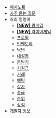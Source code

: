 - [패치노트](update_note.md)
- [자주 묻는 질문](question.md)
- 츠리 명령어
  - [**[NEW]** 왕게임](cmd/kinggame.md)
  - [**[NEW]** 라이어게임](cmd/liargame.md)
  - [프로필](cmd/profile.md)
  - [인벤토리](cmd/inventory.md)
  - [닉변](cmd/changenick.md)
  - [내설정](cmd/mysetting.md)
  - [돈받기](cmd/getmoney.md)
  - [지원금](cmd/supportmoney.md)
  - [거래](cmd/simplestock.md)
  - [베팅](cmd/betting.md)
  - [상자](cmd/box.md)
  - [송금](cmd/givemoney.md)
  - [순위](cmd/ranking.md)
  - [상점](cmd/shop.md)
- [개발자 정보](developer.md)
